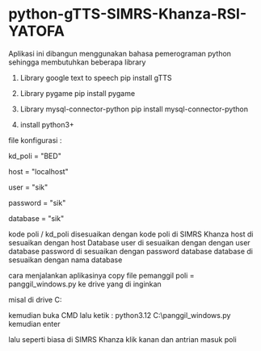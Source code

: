 # python-gTTS-SIMRS-Khanza-RSI-YATOFA
Aplikasi ini dibangun menggunakan bahasa pemerograman python sehingga membutuhkan beberapa library
1. Library google text to speech
   pip install gTTS

2. Library pygame
   pip install pygame

3. Library mysql-connector-python
   pip install mysql-connector-python

4. install python3+

file konfigurasi :

kd_poli = "BED"

host = "localhost"

user = "sik"

password = "sik"

database = "sik"


kode poli / kd_poli disesuaikan dengan kode poli di SIMRS Khanza
host di sesuaikan dengan host Database
user di sesuaikan dengan dengan user database
password di sesuaikan dengan password database
database di sesuaikan dengan nama database

cara menjalankan aplikasinya copy file pemanggil poli = panggil_windows.py ke drive yang di inginkan

misal di drive C:

kemudian buka CMD lalu ketik : python3.12 C:\panggil_windows.py kemudian enter

lalu seperti biasa di SIMRS Khanza klik kanan dan antrian masuk poli
